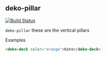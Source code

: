 ## deko-pillar

[![Build Status](https://travis-ci.org/Hi9Here/deko-deck.svg?branch=master)](https://travis-ci.org/Hi9Here/deko-deck)

`deko-pillar` these are the vertical pillars

Examples

```html
<deko-deck color="orange">Kate</deko-deck>
```
